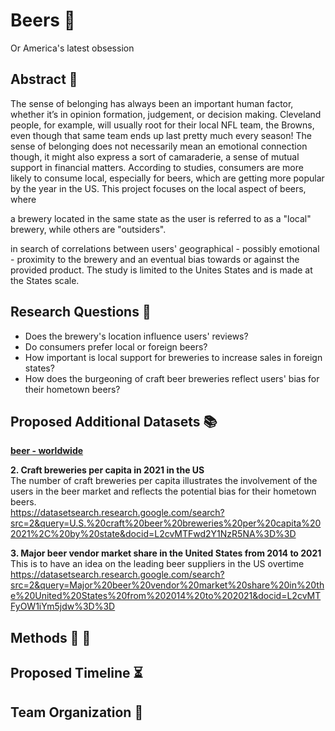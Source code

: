 # Beers :beer:
Or America's latest obsession 

## Abstract :page_facing_up:
The sense of belonging has always been an important human factor, whether it’s in opinion formation, judgement, or decision making. Cleveland people, for example, will usually root for their local NFL team, the Browns, even though that same team ends up last pretty much every season! The sense of belonging does not necessarily mean an emotional connection though, it might also express a sort of camaraderie, a sense of mutual support in financial matters. According to studies, consumers are more likely to consume local, especially for beers, which are getting more popular by the year in the US. 
This project focuses on the local aspect of beers, where 

a brewery located in the same state as the user is referred to as a "local" brewery, while others are "outsiders". 

in search of correlations between users' geographical - possibly emotional - proximity to the brewery and an eventual bias towards or against the provided product. The study is limited to the Unites States and is made at the States scale.



## Research Questions :thinking:
* Does the brewery's location influence users' reviews? <br>
* Do consumers prefer local or foreign beers? <br>
* How important is local support for breweries to increase sales in foreign states? <br>
* How does the burgeoning of craft beer breweries reflect users' bias for their hometown beers? 


## Proposed Additional Datasets :books:


**[beer - worldwide](https://www.statista.com/outlook/cmo/alcoholic-drinks/beer/worldwide)**


**2. Craft breweries per capita in 2021  in the US** <br>
The number of craft breweries per capita illustrates the involvement of the users in the beer market and reflects the potential bias for their hometown beers. <br>
https://datasetsearch.research.google.com/search?src=2&query=U.S.%20craft%20beer%20breweries%20per%20capita%202021%2C%20by%20state&docid=L2cvMTFwd2Y1NzR5NA%3D%3D




**3. Major beer vendor market share in the United States from 2014 to 2021** <br>
This is to have an idea on the leading beer suppliers in the US overtime
https://datasetsearch.research.google.com/search?src=2&query=Major%20beer%20vendor%20market%20share%20in%20the%20United%20States%20from%202014%20to%202021&docid=L2cvMTFyOW1iYm5jdw%3D%3D



## Methods :wrench: :hammer:

## Proposed Timeline :hourglass_flowing_sand:

## Team Organization :snake:

